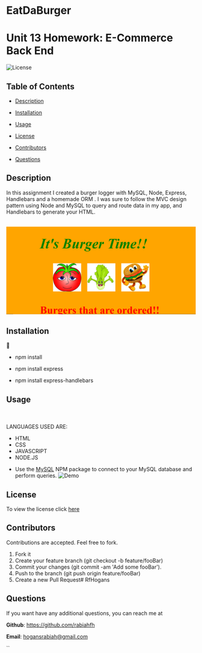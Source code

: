 # EatDaBurger
# Unit 13 Homework: E-Commerce Back End
 ![License](https://img.shields.io/badge/license-MIT-red) 

  
 ## Table of Contents
  
* [Description](#Description)
  
* [Installation](#Installation)
  
* [Usage](#Usage)
  
* [License](#License)
  
* [Contributors](#Contributors)
  
* [Questions](#Questions)
  
 ## Description 
  
In this assignment I created a burger logger with MySQL, Node, Express, Handlebars and a homemade ORM . I was sure to follow the MVC design pattern using Node and MySQL to query and route data in my app, and Handlebars to generate your HTML.


<br>![photo of my assignment](public/assets/Images/ETB.PNG)

 ## Installation
  
 💾 
  
* npm install
  
* npm install express
* npm install express-handlebars

   
 ## Usage

<br>
<br>
LANGUAGES USED ARE:
<br>

- HTML
- CSS
- JAVASCRIPT
- NODE.JS




* Use the [MySQL](https://www.npmjs.com/package/mysql) NPM package to connect to your MySQL database and perform queries.
 ![Demo](burger-demo.gif) 

 ## License
 To view the license click [here](https://choosealicense.com/licenses/mit/)

  
 ## Contributors
  
 Contributions are accepted. Feel free to fork.
1. Fork it
2. Create your feature branch (git checkout -b feature/fooBar)
3. Commit your changes (git commit -am 'Add some fooBar').
4. Push to the branch (git push origin feature/fooBar)
5. Create a new Pull Request# RfHogans

  
  
 ## Questions
  
 If you want have any additional questions, you can reach me at
  
 **Github**: https://github.com/rabiahfh
  
 **Email**: hogansrabiah@gmail.com



``